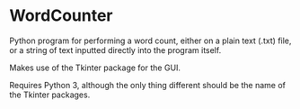 WordCounter
===========

Python program for performing a word count, either on a plain text (.txt) file, or a string of text inputted directly into the program itself.

Makes use of the Tkinter package for the GUI.

Requires Python 3, although the only thing different should be the name of the Tkinter packages.

